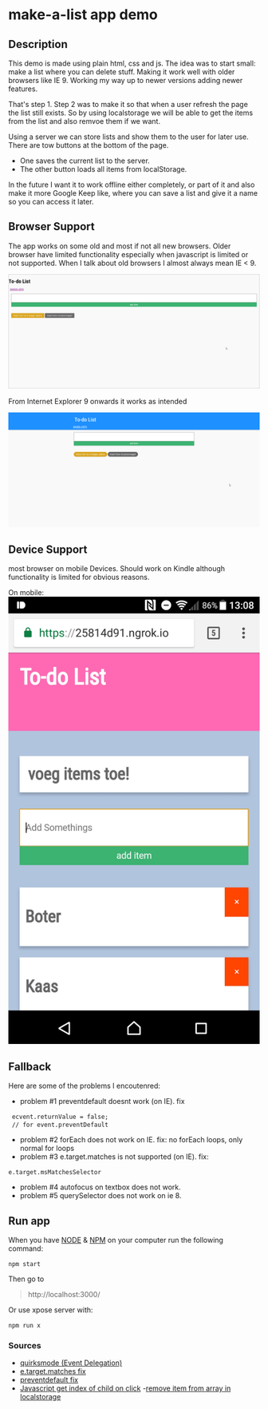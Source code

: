 # make-a-list app demo

## Description
This demo is made using plain html, css and js. The idea was to start small: make a list where you can delete stuff. Making it work well with older browsers like IE 9. Working my way up to newer versions adding newer features. 

That's step 1. Step 2 was to make it so that when a user refresh the page the list still exists. So by using localstorage we will be able to get the items from the list and also remvoe them if we want.

Using a server we can store lists and show them to the user for later use. There are tow buttons at the bottom of the page. 

- One saves the current list to the server.
- The other button loads all items from localStorage.

In the future I want it to work offline either completely, or part of it and also make it more Google Keep like, where you can save a list and give it a name so you can access it later.

## Browser Support
The app works on some old and most if not all new browsers. Older browser have limited functionality especially when javascript is limited or not supported. When I talk about old browsers I almost always mean IE < 9.

![Internet Explorer 8](images/ie8.png)

From Internet Explorer 9 onwards it works as intended

![Internet Explorer 9](images/ie9.png)

## Device Support
most browser on mobile Devices. Should work on Kindle although functionality is limited for obvious reasons.

On mobile:
![android Chrome](images/mobile.jpg)

## Fallback
Here are some of the problems I encoutenred:
- problem #1 preventdefault doesnt work (on IE). 
fix
```
 ecvent.returnValue = false;
 // for event.preventDefault
```
- problem #2 forEach does not work on IE. fix: no forEach loops, only normal for loops
- problem #3 e.target.matches is not supported (on IE). 
fix: 
```
e.target.msMatchesSelector 
```
- problem #4 autofocus on textbox does not work.
- problem #5 querySelector does not work on ie 8. 



## Run app
When you have [NODE](https://nodejs.org/en/) & [NPM](https://www.npmjs.com/) on your computer run the following command:
```
npm start
```
Then go to 
> http://localhost:3000/

Or use xpose server with:
```
npm run x
```

### Sources
- [quirksmode (Event Delegation)](http://www.quirksmode.org/js/events_order.html)
- [e.target.matches fix](http://stackoverflow.com/questions/37304037/why-my-code-dont-working-in-ie11)
- [preventdefault fix](http://stackoverflow.com/questions/4479216/does-internet-explorer-supports-e-preventdefault)
- [Javascript get index of child on click](https://stackoverflow.com/questions/20818790/javascript-get-index-of-child-on-click)
-[remove item from array in localstorage](https://stackoverflow.com/questions/39725221/remove-an-item-from-an-array-inside-a-local-storage-object-with-javascripthttps://stackoverflow.com/questions/20818790/javascript-get-index-of-child-on-click)

